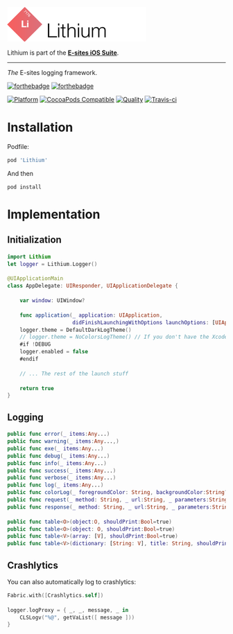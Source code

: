 ![Lithium](Assets/logo.png)

Lithium is part of the **[E-sites iOS Suite](https://github.com/e-sites/iOS-Suite)**.

---

_The_ E-sites logging framework.

[![forthebadge](http://forthebadge.com/images/badges/made-with-swift.svg)](http://forthebadge.com) [![forthebadge](http://forthebadge.com/images/badges/built-with-swag.svg)](http://forthebadge.com)

[![Platform](https://img.shields.io/cocoapods/p/Lithium.svg?style=flat)](http://cocoadocs.org/docsets/Lithium)
[![CocoaPods Compatible](https://img.shields.io/cocoapods/v/Lithium.svg)](http://cocoadocs.org/docsets/Lithium)
[![Quality](https://apps.e-sites.nl/cocoapodsquality/Lithium/badge.svg?004)](https://cocoapods.org/pods/Lithium/quality)
[![Travis-ci](https://travis-ci.org/e-sites/Lithium.svg?branch=master&001)](https://travis-ci.org/e-sites/Lithium)


# Installation

Podfile:

```ruby
pod 'Lithium'
```

And then

```
pod install
```

# Implementation

## Initialization

```swift
import Lithium
let logger = Lithium.Logger()

@UIApplicationMain
class AppDelegate: UIResponder, UIApplicationDelegate {

    var window: UIWindow?

    func application(_ application: UIApplication,
                     didFinishLaunchingWithOptions launchOptions: [UIApplicationLaunchOptionsKey: Any]?) -> Bool {
    logger.theme = DefaultDarkLogTheme()
    // logger.theme = NoColorsLogTheme() // If you don't have the XcodeColors plugin installed
    #if !DEBUG
    logger.enabled = false
    #endif
    
    // ... The rest of the launch stuff
    
    return true
}
```

## Logging

```swift
public func error(_ items:Any...)
public func warning(_ items:Any...,)    
public func exe(_ items:Any...)    
public func debug(_ items:Any...)    
public func info(_ items:Any...)    
public func success(_ items:Any...)    
public func verbose(_ items:Any...)
public func log(_ items:Any...)    
public func colorLog(_ foregroundColor: String, backgroundColor:String?=nil, _ items:Any...)
public func request(_ method: String, _ url:String, _ parameters:String?=nil)
public func response(_ method: String, _ url:String, _ parameters:String?=nil)

public func table<O>(object:O, shouldPrint:Bool=true)
public func table<O>(object: O, shouldPrint:Bool=true)
public func table<V>(array: [V], shouldPrint:Bool=true)
public func table<V>(dictionary: [String: V], title: String, shouldPrint: Bool)
```

## Crashlytics

You can also automatically log to crashlytics:

```swift
Fabric.with([Crashlytics.self])

logger.logProxy = { _, _, message, _ in
    CLSLogv("%@", getVaList([ message ]))
}
```